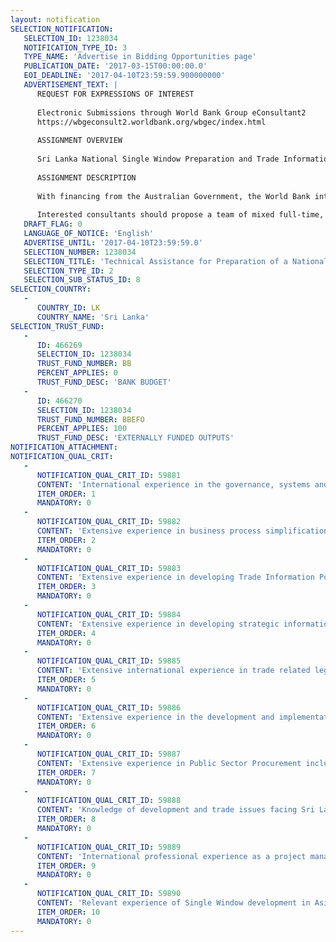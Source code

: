 ```yaml
---
layout: notification
SELECTION_NOTIFICATION: 
   SELECTION_ID: 1238034
   NOTIFICATION_TYPE_ID: 3
   TYPE_NAME: 'Advertise in Bidding Opportunities page'
   PUBLICATION_DATE: '2017-03-15T00:00:00.0'
   EOI_DEADLINE: '2017-04-10T23:59:59.900000000'
   ADVERTISEMENT_TEXT: |
      REQUEST FOR EXPRESSIONS OF INTEREST
      
      Electronic Submissions through World Bank Group eConsultant2
      https://wbgeconsult2.worldbank.org/wbgec/index.html
      
      ASSIGNMENT OVERVIEW
      
      Sri Lanka National Single Window Preparation and Trade Information Portal Implementation technical assistance team. 
      
      ASSIGNMENT DESCRIPTION
      
      With financing from the Australian Government, the World Bank intends to apply part of the grant proceeds to finance consulting services to support the Sri Lanka National Single Window Team (SLNSW team) in the design of a National Single Window for trade facilitation, including the design of the operational model for the SLNSW. This assignment shall focus on the SLNSWs main business functions and underlying processes, ICT Architecture, functional and technical requirements, and the development of a sustainable governance and operational model for the SLNSW including appropriate cost recovery mechanisms. This work shall also include the implementation of a Sri Lanka Trade Information Portal (SLTIP) that will form a key reference site for all trade related legal and regulatory requirements as well as required forms, fees and procedures. The SLTIP will be implemented using the World Banks Trade Information portal toolkit.
      	
      Interested consultants should propose a team of mixed full-time, part-time, international and national professionals, with multi-year proven track records of successful delivery of similar assignments. The duration of this assignment is estimated to be ten calendar months to commence on or about April 2017.
   DRAFT_FLAG: 0
   LANGUAGE_OF_NOTICE: 'English'
   ADVERTISE_UNTIL: '2017-04-10T23:59:59.0'
   SELECTION_NUMBER: 1238034
   SELECTION_TITLE: 'Technical Assistance for Preparation of a National Single Window and Implementation of a Trade Information Portal in Sri Lanka'
   SELECTION_TYPE_ID: 2
   SELECTION_SUB_STATUS_ID: 8
SELECTION_COUNTRY: 
   - 
      COUNTRY_ID: LK
      COUNTRY_NAME: 'Sri Lanka'
SELECTION_TRUST_FUND: 
   - 
      ID: 466269
      SELECTION_ID: 1238034
      TRUST_FUND_NUMBER: BB
      PERCENT_APPLIES: 0
      TRUST_FUND_DESC: 'BANK BUDGET'
   - 
      ID: 466270
      SELECTION_ID: 1238034
      TRUST_FUND_NUMBER: BBEFO
      PERCENT_APPLIES: 100
      TRUST_FUND_DESC: 'EXTERNALLY FUNDED OUTPUTS'
NOTIFICATION_ATTACHMENT: 
NOTIFICATION_QUAL_CRIT: 
   - 
      NOTIFICATION_QUAL_CRIT_ID: 59881
      CONTENT: 'International experience in the governance, systems and technologies related to Single Windows for Trade. Extensive knowledge and/or experience in developing governance frameworks, operational models and organizational structures for the operation of a National Single Window for Trade would be highly desirable'
      ITEM_ORDER: 1
      MANDATORY: 0
   - 
      NOTIFICATION_QUAL_CRIT_ID: 59882
      CONTENT: 'Extensive experience in business process simplification, particularly as it relates to the processing of import, export and transit of cargo'
      ITEM_ORDER: 2
      MANDATORY: 0
   - 
      NOTIFICATION_QUAL_CRIT_ID: 59883
      CONTENT: 'Extensive experience in developing Trade Information Portals including colleting and organizing trade related laws and regulations, as well as in documenting process flows for permits, licenses and other documentary requirements for the import, export and transit of cargo suitable for website publication is highly desirable'
      ITEM_ORDER: 3
      MANDATORY: 0
   - 
      NOTIFICATION_QUAL_CRIT_ID: 59884
      CONTENT: 'Extensive experience in developing strategic information systems plans for trade facilitation, complex enterprise software systems implementation, extensive knowledge in informatics management and current technology trends'
      ITEM_ORDER: 4
      MANDATORY: 0
   - 
      NOTIFICATION_QUAL_CRIT_ID: 59885
      CONTENT: 'Extensive international experience in trade related legal and regulatory issues. Knowledge of legal and regulatory impacts on ICT systems for trade and trade facilitation highly desirable. Extensive experience in the development of functional and technical specifications of scalable complex ICT systems'
      ITEM_ORDER: 5
      MANDATORY: 0
   - 
      NOTIFICATION_QUAL_CRIT_ID: 59886
      CONTENT: 'Extensive experience in the development and implementation of change management strategies in the public sector of developing countries'
      ITEM_ORDER: 6
      MANDATORY: 0
   - 
      NOTIFICATION_QUAL_CRIT_ID: 59887
      CONTENT: 'Extensive experience in Public Sector Procurement including in the competitive acquisition of large scale complex ICT systems as well as the competitive procurement of Service Providers or Operators is desirable'
      ITEM_ORDER: 7
      MANDATORY: 0
   - 
      NOTIFICATION_QUAL_CRIT_ID: 59888
      CONTENT: 'Knowledge of development and trade issues facing Sri Lanka or other developing countries particularly related to implementation of National Single Windows for Trade Facilitation'
      ITEM_ORDER: 8
      MANDATORY: 0
   - 
      NOTIFICATION_QUAL_CRIT_ID: 59889
      CONTENT: 'International professional experience as a project manager or other equivalent leading position in a series of complex projects of similar nature in low-income developing countries'
      ITEM_ORDER: 9
      MANDATORY: 0
   - 
      NOTIFICATION_QUAL_CRIT_ID: 59890
      CONTENT: 'Relevant experience of Single Window development in Asian countries, while not essential would be highly desirable.'
      ITEM_ORDER: 10
      MANDATORY: 0
---
```

